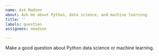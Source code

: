 ```yaml
---
name: Ask Madson
about: Ask me about Python, data science, and machine learning.
title: ''
labels: question
assignees: omadson

---
```


Make a good question about Python data science or machine learning.

